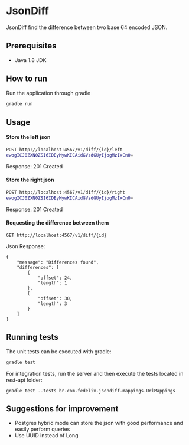 # JsonDiff
JsonDiff find the difference between two base 64 encoded JSON.

## Prerequisites
- Java 1.8 JDK

## How to run
Run the application through gradle
```sh
gradle run
```

## Usage
#### Store the left json
```sh
POST http://localhost:4567/v1/diff/{id}/left
ewogICJ0ZXN0ZSI6IDEyMywKICAidGVzdGUyIjogMzIxCn0=
```
Response: 201 Created

#### Store the right json
```sh
POST http://localhost:4567/v1/diff/{id}/right
ewogICJ0ZXN0ZSI6IDEyMywKICAidGVzdGUyIjogMzIxCn0=
```
Response: 201 Created

#### Requesting the difference between them
```
GET http://localhost:4567/v1/diff/{id}
```
Json Response:
```
{
    "message": "Differences found",
    "differences": [
        {
            "offset": 24,
            "length": 1
        },
        {
            "offset": 30,
            "length": 3
        }
    ]
}
```

## Running tests

The unit tests can be executed with gradle:
```sh
gradle test
```
For integration tests, run the server and then execute the tests located in rest-api folder:
```
gradle test --tests br.com.fedelix.jsondiff.mappings.UrlMappings
```

## Suggestions for improvement
- Postgres hybrid mode can store the json with good performance and easily perform queries
- Use UUID instead of Long